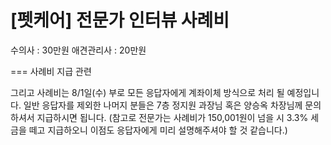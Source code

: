 # [펫케어] 전문가 인터뷰 사례비


수의사 : 30만원
애견관리사 : 20만원



===
사례비 지급 관련

그리고 사례비는 8/1일(수) 부로 모든 응답자에게 계좌이체 방식으로 처리 될 예정입니다.
일반 응답자를 제외한 나머지 분들은 7층 정지원 과장님 혹은 양승옥 차장님께 문의하셔서 지급하시면 됩니다.
(참고로 전문가는 사례비가 150,001원이 넘을 시 3.3% 세금을 떼고 지급하오니 이점도 응답자에게 미리 설명해주셔야 할 것 같습니다.)
